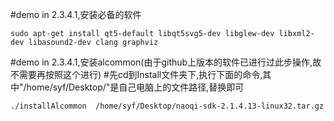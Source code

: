 #demo in 2.3.4.1,安装必备的软件
```shell
sudo apt-get install qt5-default libqt5svg5-dev libglew-dev libxml2-dev libasound2-dev clang graphviz
```

#demo in 2.3.4.1,安装alcommon(由于github上版本的软件已进行过此步操作,故不需要再按照这个进行)
#先cd到Install文件夹下,执行下面的命令,其中"/home/syf/Desktop/"是自己电脑上的文件路径,替换即可
```shell
./installAlcommon  /home/syf/Desktop/naoqi-sdk-2.1.4.13-linux32.tar.gz 
```


